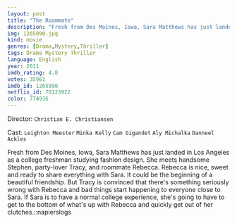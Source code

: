 ```yaml
---
layout: post
title: "The Roommate"
description: "Fresh from Des Moines, Iowa, Sara Matthews has just landed in Los Angeles as a college freshman studying fashion design. She meets handsome Stephen, party-lover Tracy, and roommate Rebecca. Rebecca is nice, sweet and ready to share everything with Sara. It could be the beginning of a beautiful friendship. But Tracy is convinced that there's something seriously wrong with Rebecca and bad things start happening to everyone close to Sara. If Sara is to have a normal college experience, she's going to have to get to the bottom of wh.."
img: 1265990.jpg
kind: movie
genres: [Drama,Mystery,Thriller]
tags: Drama Mystery Thriller 
language: English
year: 2011
imdb_rating: 4.8
votes: 35961
imdb_id: 1265990
netflix_id: 70123922
color: 774936
---
```

Director: `Christian E. Christiansen`  

Cast: `Leighton Meester` `Minka Kelly` `Cam Gigandet` `Aly Michalka` `Danneel Ackles` 

Fresh from Des Moines, Iowa, Sara Matthews has just landed in Los Angeles as a college freshman studying fashion design. She meets handsome Stephen, party-lover Tracy, and roommate Rebecca. Rebecca is nice, sweet and ready to share everything with Sara. It could be the beginning of a beautiful friendship. But Tracy is convinced that there's something seriously wrong with Rebecca and bad things start happening to everyone close to Sara. If Sara is to have a normal college experience, she's going to have to get to the bottom of what's up with Rebecca and quickly get out of her clutches.::napierslogs